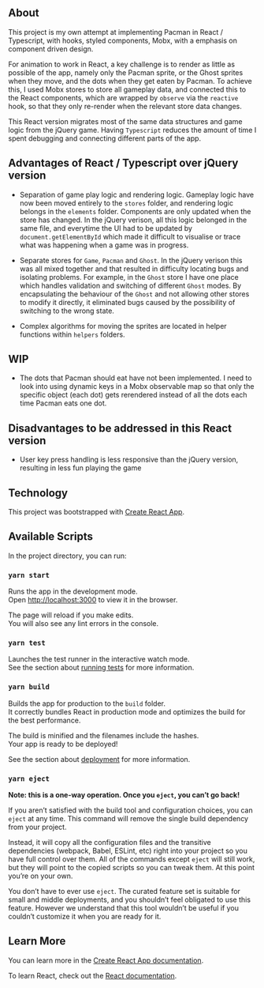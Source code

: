 ## About

This project is my own attempt at implementing Pacman in React / Typescript, with hooks, styled components, Mobx, with a emphasis on component driven design.

For animation to work in React, a key challenge is to render as little as possible of the app, namely only the Pacman sprite, or the Ghost sprites when they move, and the dots when they get eaten by Pacman. To achieve this, I used Mobx stores to store all gameplay data, and connected this to the React components, which are wrapped by `observe` via the `reactive` hook, so that they only re-render when the relevant store data changes.

This React version migrates most of the same data structures and game logic from the jQuery game. Having `Typescript` reduces the amount of time I spent debugging and connecting different parts of the app.

## Advantages of React / Typescript over jQuery version

- Separation of game play logic and rendering logic. Gameplay logic have now been moved entirely to the `stores` folder, and rendering logic belongs in the `elements` folder. Components are only updated when the store has changed. In the jQuery verison, all this logic belonged in the same file, and everytime the UI had to be updated by `document.getElementById` which made it difficult to visualise or trace what was happening when a game was in progress.

- Separate stores for `Game`, `Pacman` and `Ghost`. In the jQuery verison this was all mixed together and that resulted in difficulty locating bugs and isolating problems. For example, in the `Ghost` store I have one place which handles validation and switching of different `Ghost` modes. By encapsulating the behaviour of the `Ghost` and not allowing other stores to modify it directly, it eliminated bugs caused by the possibility of switching to the wrong state.

- Complex algorithms for moving the sprites are located in helper functions within `helpers` folders.

## WIP

- The dots that Pacman should eat have not been implemented. I need to look into using dynamic keys in a Mobx observable map so that only the specific object (each dot) gets rerendered instead of all the dots each time Pacman eats one dot.

## Disadvantages to be addressed in this React version

- User key press handling is less responsive than the jQuery version, resulting in less fun playing the game

## Technology

This project was bootstrapped with [Create React App](https://github.com/facebook/create-react-app).

## Available Scripts

In the project directory, you can run:

### `yarn start`

Runs the app in the development mode.<br />
Open [http://localhost:3000](http://localhost:3000) to view it in the browser.

The page will reload if you make edits.<br />
You will also see any lint errors in the console.

### `yarn test`

Launches the test runner in the interactive watch mode.<br />
See the section about [running tests](https://facebook.github.io/create-react-app/docs/running-tests) for more information.

### `yarn build`

Builds the app for production to the `build` folder.<br />
It correctly bundles React in production mode and optimizes the build for the best performance.

The build is minified and the filenames include the hashes.<br />
Your app is ready to be deployed!

See the section about [deployment](https://facebook.github.io/create-react-app/docs/deployment) for more information.

### `yarn eject`

**Note: this is a one-way operation. Once you `eject`, you can’t go back!**

If you aren’t satisfied with the build tool and configuration choices, you can `eject` at any time. This command will remove the single build dependency from your project.

Instead, it will copy all the configuration files and the transitive dependencies (webpack, Babel, ESLint, etc) right into your project so you have full control over them. All of the commands except `eject` will still work, but they will point to the copied scripts so you can tweak them. At this point you’re on your own.

You don’t have to ever use `eject`. The curated feature set is suitable for small and middle deployments, and you shouldn’t feel obligated to use this feature. However we understand that this tool wouldn’t be useful if you couldn’t customize it when you are ready for it.

## Learn More

You can learn more in the [Create React App documentation](https://facebook.github.io/create-react-app/docs/getting-started).

To learn React, check out the [React documentation](https://reactjs.org/).
